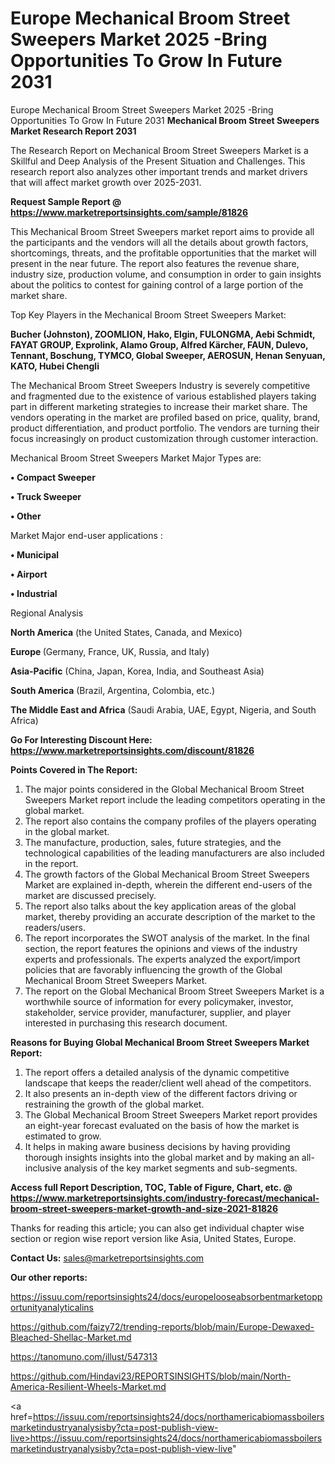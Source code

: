 # Europe Mechanical Broom Street Sweepers Market 2025 -Bring Opportunities To Grow In Future 2031
Europe Mechanical Broom Street Sweepers Market 2025 -Bring Opportunities To Grow In Future 2031
<strong>Mechanical Broom Street Sweepers Market Research Report 2031</strong>

The Research Report on Mechanical Broom Street Sweepers Market is a Skillful and Deep Analysis of the Present Situation and Challenges. This research report also analyzes other important trends and market drivers that will affect market growth over 2025-2031.

<strong>Request Sample Report @ <a href=https://www.marketreportsinsights.com/sample/81826>https://www.marketreportsinsights.com/sample/81826</a></strong>

This Mechanical Broom Street Sweepers market report aims to provide all the participants and the vendors will all the details about growth factors, shortcomings, threats, and the profitable opportunities that the market will present in the near future. The report also features the revenue share, industry size, production volume, and consumption in order to gain insights about the politics to contest for gaining control of a large portion of the market share.

Top Key Players in the Mechanical Broom Street Sweepers Market:

<strong>Bucher (Johnston), ZOOMLION, Hako, Elgin, FULONGMA, Aebi Schmidt, FAYAT GROUP, Exprolink, Alamo Group, Alfred Kärcher, FAUN, Dulevo, Tennant, Boschung, TYMCO, Global Sweeper, AEROSUN, Henan Senyuan, KATO, Hubei Chengli</strong>

The Mechanical Broom Street Sweepers Industry is severely competitive and fragmented due to the existence of various established players taking part in different marketing strategies to increase their market share. The vendors operating in the market are profiled based on price, quality, brand, product differentiation, and product portfolio. The vendors are turning their focus increasingly on product customization through customer interaction.

Mechanical Broom Street Sweepers Market Major Types are:

<strong>• Compact Sweeper

• Truck Sweeper

• Other</strong>

Market Major end-user applications :

<strong>• Municipal

• Airport

• Industrial</strong>

Regional Analysis

</u><strong><b>North America</b></strong> (the United States, Canada, and Mexico)

<strong><b>Europe </b></strong>(Germany, France, UK, Russia, and Italy)

<strong><b>Asia-Pacific</b></strong> (China, Japan, Korea, India, and Southeast Asia)

<strong><b>South America</b></strong> (Brazil, Argentina, Colombia, etc.)

<strong><b>The Middle East and Africa</b></strong> (Saudi Arabia, UAE, Egypt, Nigeria, and South Africa)

<strong>Go For Interesting Discount Here: <a href=https://www.marketreportsinsights.com/discount/81826>https://www.marketreportsinsights.com/discount/81826</a></strong>

<strong>Points Covered in The Report:</strong>
<ol>
  <li>The major points considered in the Global Mechanical Broom Street Sweepers Market report include the leading competitors operating in the global market.</li>
  <li>The report also contains the company profiles of the players operating in the global market.</li>
  <li>The manufacture, production, sales, future strategies, and the technological capabilities of the leading manufacturers are also included in the report.</li>
  <li>The growth factors of the Global Mechanical Broom Street Sweepers Market are explained in-depth, wherein the different end-users of the market are discussed precisely.</li>
  <li>The report also talks about the key application areas of the global market, thereby providing an accurate description of the market to the readers/users.</li>
  <li>The report incorporates the SWOT analysis of the market. In the final section, the report features the opinions and views of the industry experts and professionals. The experts analyzed the export/import policies that are favorably influencing the growth of the Global Mechanical Broom Street Sweepers Market.</li>
  <li>The report on the Global Mechanical Broom Street Sweepers Market is a worthwhile source of information for every policymaker, investor, stakeholder, service provider, manufacturer, supplier, and player interested in purchasing this research document.</li>
</ol>
<strong>Reasons for Buying Global Mechanical Broom Street Sweepers Market Report:</strong>

<ol>
  <li>The report offers a detailed analysis of the dynamic competitive landscape that keeps the reader/client well ahead of the competitors.</li>
  <li>It also presents an in-depth view of the different factors driving or restraining the growth of the global market.</li>
  <li>The Global Mechanical Broom Street Sweepers Market report provides an eight-year forecast evaluated on the basis of how the market is estimated to grow.</li>
  <li>It helps in making aware business decisions by having providing thorough insights insights into the global market and by making an all-inclusive analysis of the key market segments and sub-segments.</li>
</ol>
<strong>Access full Report Description, TOC, Table of Figure, Chart, etc. @ <a href=https://www.marketreportsinsights.com/industry-forecast/mechanical-broom-street-sweepers-market-growth-and-size-2021-81826>https://www.marketreportsinsights.com/industry-forecast/mechanical-broom-street-sweepers-market-growth-and-size-2021-81826</a></strong>


Thanks for reading this article; you can also get individual chapter wise section or region wise report version like Asia, United States, Europe.

<strong>Contact Us:</strong>
sales@marketreportsinsights.com

<strong>Our other reports:</strong>

<a href=https://issuu.com/reportsinsights24/docs/europelooseabsorbentmarketopportunityanalyticalins>https://issuu.com/reportsinsights24/docs/europelooseabsorbentmarketopportunityanalyticalins</a>

<a href=https://github.com/faizy72/trending-reports/blob/main/Europe-Dewaxed-Bleached-Shellac-Market.md>https://github.com/faizy72/trending-reports/blob/main/Europe-Dewaxed-Bleached-Shellac-Market.md</a>

<a href=https://tanomuno.com/illust/547313>https://tanomuno.com/illust/547313</a>

<a href=https://github.com/Hindavi23/REPORTSINSIGHTS/blob/main/North-America-Resilient-Wheels-Market.md>https://github.com/Hindavi23/REPORTSINSIGHTS/blob/main/North-America-Resilient-Wheels-Market.md</a>

<a href=https://issuu.com/reportsinsights24/docs/northamericabiomassboilersmarketindustryanalysisby?cta=post-publish-view-live>https://issuu.com/reportsinsights24/docs/northamericabiomassboilersmarketindustryanalysisby?cta=post-publish-view-live</a>"
